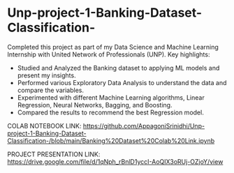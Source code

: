 # Unp-project-1-Banking-Dataset-Classification-
Completed this project as part of my Data Science and Machine Learning Internship with United Network of Professionals (UNP).
Key highlights:
- Studied and Analyzed the Banking dataset to applying ML models and present my insights. 
- Performed various Exploratory Data Analysis to understand the data and compare the variables.
- Experimented with different Machine Learning algorithms, Linear Regression, Neural Networks, Bagging, and Boosting.
- Compared the results to recommend the best Regression model.

COLAB NOTEBOOK LINK:
https://github.com/AppagoniSrinidhi/Unp-project-1-Banking-Dataset-Classification-/blob/main/Banking%20Dataset%20Colab%20Link.ipynb

PROJECT PRESENTATION LINK:
https://drive.google.com/file/d/1qNph_rBnlD1yccI-AoQIX3oRUj-OZjoY/view
